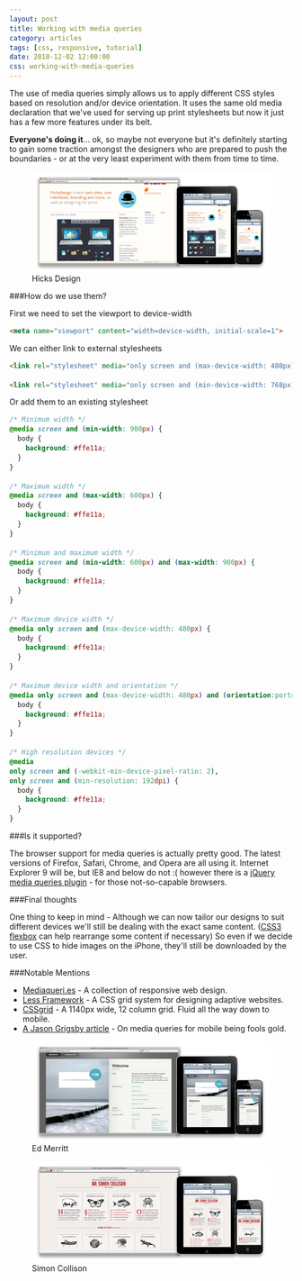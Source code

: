 ```yaml
---
layout: post
title: Working with media queries
category: articles
tags: [css, responsive, tutorial]
date: 2010-12-02 12:00:00
css: working-with-media-queries
---
```


The use of media queries simply allows us to apply different CSS styles based on resolution and/or device orientation. It uses the same old media declaration that we've used for serving up print stylesheets but now it just has a few more features under its belt.

**Everyone's doing it**... ok, so maybe not everyone but it's definitely starting to gain some traction amongst the designers who are prepared to push the boundaries - or at the very least experiment with them from time to time.

<figure>
  <a href="http://hicksdesign.co.uk"><img class="img-polaroid" src="/img/query-hicks.png" alt=""></a>
  <figcaption>Hicks Design</figcaption>
</figure>

###How do we use them?

First we need to set the viewport to device-width

``` html
<meta name="viewport" content="width=device-width, initial-scale=1">
```

We can either link to external stylesheets

``` html
<link rel="stylesheet" media="only screen and (max-device-width: 480px)" href="small.css">

<link rel="stylesheet" media="only screen and (min-device-width: 768px) and (max-device-width: 1024px)" href="medium.css">
```

Or add them to an existing stylesheet

``` css
/* Minimum width */
@media screen and (min-width: 900px) {
  body {
    background: #ffe11a;
  }
}

/* Maximum width */
@media screen and (max-width: 600px) {
  body {
    background: #ffe11a;
  }
}

/* Minimum and maximum width */
@media screen and (min-width: 600px) and (max-width: 900px) {
  body {
    background: #ffe11a;
  }
}

/* Maximum device width */
@media only screen and (max-device-width: 480px) {
  body {
    background: #ffe11a;
  }
}

/* Maximum device width and orientation */
@media only screen and (max-device-width: 480px) and (orientation:portrait) {
  body {
    background: #ffe11a;
  }
}

/* High resolution devices */
@media
only screen and (-webkit-min-device-pixel-ratio: 2),
only screen and (min-resolution: 192dpi) {
  body {
    background: #ffe11a;
  }
}
```

###Is it supported?

The browser support for media queries is actually pretty good. The latest versions of Firefox, Safari, Chrome, and Opera are all using it. Internet Explorer 9 will be, but IE8 and below do not :( however there is a [jQuery media queries plugin](http://plugins.jquery.com/project/MediaQueries) - for those not-so-capable browsers.

###Final thoughts

One thing to keep in mind - Although we can now tailor our designs to suit different devices we'll still be dealing with the exact same content. ([CSS3 flexbox](http://dev.w3.org/csswg/css3-flexbox/) can help rearrange some content if necessary) So even if we decide to use CSS to hide images on the iPhone, they'll still be downloaded by the user.

###Notable Mentions

+ [Mediaqueri.es](http://mediaqueri.es) - A collection of responsive web design.
+ [Less Framework](http://lessframework.com) - A CSS grid system for designing adaptive web­sites.
+ [CSSgrid](http://cssgrid.net/) - A 1140px wide, 12 column grid. Fluid all the way down to mobile.
+ [A Jason Grigsby article](http://www.cloudfour.com/css-media-query-for-mobile-is-fools-gold/) - On media queries for mobile being fools gold.

<figure>
  <a href="http://edmerritt.com/"><img class="img-polaroid" src="/img/query-merritt.png" alt=""></a>
  <figcaption>Ed Merritt</figcaption>
</figure>

<figure>
  <a href="http://colly.com/"><img class="img-polaroid" src="/img/query-colly.png" alt=""></a>
  <figcaption>Simon Collison</figcaption>
</figure>
